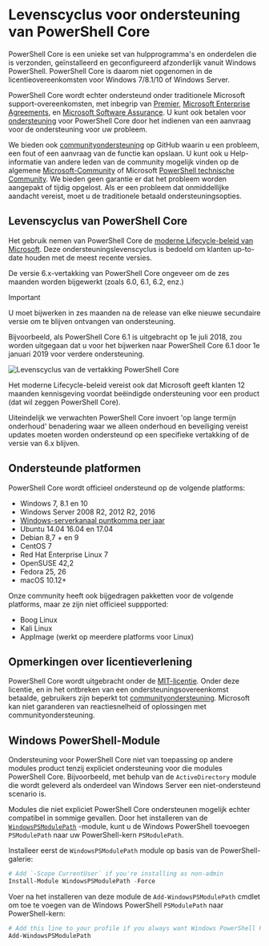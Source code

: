 # <a name="powershell-core-support-lifecycle"></a>Levenscyclus voor ondersteuning van PowerShell Core

PowerShell Core is een unieke set van hulpprogramma's en onderdelen die is verzonden, geïnstalleerd en geconfigureerd afzonderlijk vanuit Windows PowerShell.
PowerShell Core is daarom niet opgenomen in de licentieovereenkomsten voor Windows 7/8.1/10 of Windows Server.

PowerShell Core wordt echter ondersteund onder traditionele Microsoft support-overeenkomsten, met inbegrip van [Premier][], [Microsoft Enterprise Agreements][enterprise-agreement], en [Microsoft Software Assurance][assurance].
U kunt ook betalen voor [ondersteuning][] voor PowerShell Core door het indienen van een aanvraag voor de ondersteuning voor uw probleem.

We bieden ook [communityondersteuning][] op GitHub waarin u een probleem, een fout of een aanvraag van de functie kan opslaan.
U kunt ook u Help-informatie van andere leden van de community mogelijk vinden op de algemene [Microsoft-Community][] of Microsoft [PowerShell technische Community][].
We bieden geen garantie er dat het probleem worden aangepakt of tijdig opgelost.
Als er een probleem dat onmiddellijke aandacht vereist, moet u de traditionele betaald ondersteuningsopties.

## <a name="lifecycle-of-powershell-core"></a>Levenscyclus van PowerShell Core

Het gebruik nemen van PowerShell Core de [moderne Lifecycle-beleid van Microsoft][modern].
Deze ondersteuningslevenscyclus is bedoeld om klanten up-to-date houden met de meest recente versies.

De versie 6.x-vertakking van PowerShell Core ongeveer om de zes maanden worden bijgewerkt (zoals 6.0, 6.1, 6.2, enz.)

> [!IMPORTANT]
> U moet bijwerken in zes maanden na de release van elke nieuwe secundaire versie om te blijven ontvangen van ondersteuning.

Bijvoorbeeld, als PowerShell Core 6.1 is uitgebracht op 1e juli 2018, zou worden uitgegaan dat u voor het bijwerken naar PowerShell Core 6.1 door 1e januari 2019 voor verdere ondersteuning.

![Levenscyclus van de vertakking PowerShell Core][lifecycle-chart]

Het moderne Lifecycle-beleid vereist ook dat Microsoft geeft klanten 12 maanden kennisgeving voordat beëindigde ondersteuning voor een product (dat wil zeggen PowerShell Core).

Uiteindelijk we verwachten PowerShell Core invoert 'op lange termijn onderhoud' benadering waar we alleen onderhoud en beveiliging vereist updates moeten worden ondersteund op een specifieke vertakking of de versie van 6.x blijven.

## <a name="supported-platforms"></a>Ondersteunde platformen

PowerShell Core wordt officieel ondersteund op de volgende platforms:

* Windows 7, 8.1 en 10
* Windows Server 2008 R2, 2012 R2, 2016
* [Windows-serverkanaal puntkomma per jaar][semi-annual]
* Ubuntu 14.04 16.04 en 17.04
* Debian 8,7 + en 9
* CentOS 7
* Red Hat Enterprise Linux 7
* OpenSUSE 42,2
* Fedora 25, 26
* macOS 10.12+

Onze community heeft ook bijgedragen pakketten voor de volgende platforms, maar ze zijn niet officieel suppported:

* Boog Linux
* Kali Linux
* AppImage (werkt op meerdere platforms voor Linux)

## <a name="notes-on-licensing"></a>Opmerkingen over licentieverlening

PowerShell Core wordt uitgebracht onder de [MIT-licentie][].
Onder deze licentie, en in het ontbreken van een ondersteuningsovereenkomst betaalde, gebruikers zijn beperkt tot [communityondersteuning][].
Microsoft kan niet garanderen van reactiesnelheid of oplossingen met communityondersteuning.

## <a name="windows-powershell-module"></a>Windows PowerShell-Module

Ondersteuning voor PowerShell Core niet van toepassing op andere modules product tenzij expliciet ondersteuning voor die modules PowerShell Core.
Bijvoorbeeld, met behulp van de `ActiveDirectory` module die wordt geleverd als onderdeel van Windows Server een niet-ondersteund scenario is.

Modules die niet expliciet PowerShell Core ondersteunen mogelijk echter compatibel in sommige gevallen.
Door het installeren van de [`WindowsPSModulePath`][] -module, kunt u de Windows PowerShell toevoegen `PSModulePath` naar uw PowerShell-kern `PSModulePath`.

Installeer eerst de `WindowsPSModulePath` module op basis van de PowerShell-galerie:

```powershell
# Add `-Scope CurrentUser` if you're installing as non-admin
Install-Module WindowsPSModulePath -Force
```

Voer na het installeren van deze module de `Add-WindowsPSModulePath` cmdlet om toe te voegen van de Windows PowerShell `PSModulePath` naar PowerShell-kern:

```powershell
# Add this line to your profile if you always want Windows PowerShell PSModulePath
Add-WindowsPSModulePath
```

[Premier]: https://www.microsoft.com/en-us/microsoftservices/support.aspx
[enterprise-agreement]: https://www.microsoft.com/en-us/licensing/licensing-programs/enterprise.aspx
[assurance]: https://www.microsoft.com/en-us/licensing/licensing-programs/software-assurance-default.aspx
[communityondersteuning]: https://github.com/powershell/powershell/issues
[Microsoft-Community]: https://answers.microsoft.com/
[PowerShell technische Community]: https://techcommunity.microsoft.com/t5/PowerShell/ct-p/WindowsPowerShell
[ondersteuning]: https://support.microsoft.com/assistedsupportproducts
[modern]: https://support.microsoft.com/help/30881/modern-lifecycle-policy
[lifecycle-chart]: ./images/modern-lifecycle.png
[semi-annual]: https://docs.microsoft.com/windows-server/get-started/semi-annual-channel-overview
[MIT-licentie]: https://github.com/PowerShell/PowerShell/blob/master/LICENSE.txt
[`WindowsPSModulePath`]: https://www.powershellgallery.com/packages/WindowsPSModulePath/